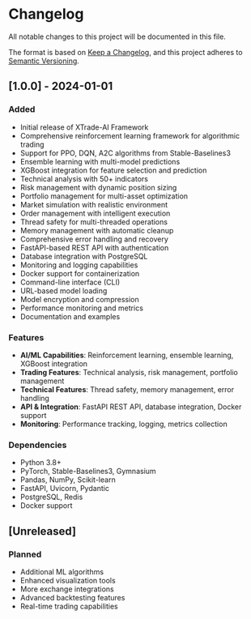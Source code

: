 # Changelog

All notable changes to this project will be documented in this file.

The format is based on [Keep a Changelog](https://keepachangelog.com/en/1.0.0/),
and this project adheres to [Semantic Versioning](https://semver.org/spec/v2.0.0.html).

## [1.0.0] - 2024-01-01

### Added
- Initial release of XTrade-AI Framework
- Comprehensive reinforcement learning framework for algorithmic trading
- Support for PPO, DQN, A2C algorithms from Stable-Baselines3
- Ensemble learning with multi-model predictions
- XGBoost integration for feature selection and prediction
- Technical analysis with 50+ indicators
- Risk management with dynamic position sizing
- Portfolio management for multi-asset optimization
- Market simulation with realistic environment
- Order management with intelligent execution
- Thread safety for multi-threaded operations
- Memory management with automatic cleanup
- Comprehensive error handling and recovery
- FastAPI-based REST API with authentication
- Database integration with PostgreSQL
- Monitoring and logging capabilities
- Docker support for containerization
- Command-line interface (CLI)
- URL-based model loading
- Model encryption and compression
- Performance monitoring and metrics
- Documentation and examples

### Features
- **AI/ML Capabilities**: Reinforcement learning, ensemble learning, XGBoost integration
- **Trading Features**: Technical analysis, risk management, portfolio management
- **Technical Features**: Thread safety, memory management, error handling
- **API & Integration**: FastAPI REST API, database integration, Docker support
- **Monitoring**: Performance tracking, logging, metrics collection

### Dependencies
- Python 3.8+
- PyTorch, Stable-Baselines3, Gymnasium
- Pandas, NumPy, Scikit-learn
- FastAPI, Uvicorn, Pydantic
- PostgreSQL, Redis
- Docker support

## [Unreleased]

### Planned
- Additional ML algorithms
- Enhanced visualization tools
- More exchange integrations
- Advanced backtesting features
- Real-time trading capabilities
